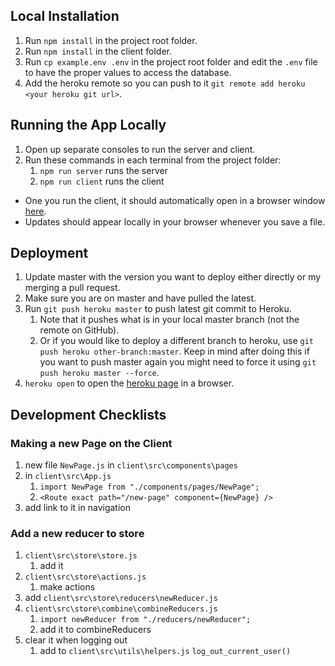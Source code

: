 ## Local Installation

1. Run `npm install` in the project root folder.
2. Run `npm install` in the client folder.
3. Run `cp example.env .env` in the project root folder and edit the `.env` file to have the proper values to access the database.
4. Add the heroku remote so you can push to it
   `git remote add heroku <your heroku git url>`.

## Running the App Locally

1. Open up separate consoles to run the server and client.
2. Run these commands in each terminal from the project folder:
   1. `npm run server` runs the server
   2. `npm run client` runs the client

-  One you run the client, it should automatically open in a browser window [here](http://localhost:3000).
-  Updates should appear locally in your browser whenever you save a file.

## Deployment

1. Update master with the version you want to deploy either directly or my merging a pull request.
2. Make sure you are on master and have pulled the latest.
3. Run `git push heroku master` to push latest git commit to Heroku.
   1. Note that it pushes what is in your local master branch (not the remote on GitHub).
   2. Or if you would like to deploy a different branch to heroku, use `git push heroku other-branch:master`. Keep in mind after doing this if you want to push master again you might need to force it using `git push heroku master --force`.
4. `heroku open` to open the [heroku page](https://hawknation.herokuapp.com) in a browser.

## Development Checklists

### Making a new Page on the Client

1. new file `NewPage.js` in `client\src\components\pages`
2. in `client\src\App.js`
   1. `import NewPage from "./components/pages/NewPage";`
   2. `<Route exact path="/new-page" component={NewPage} />`
3. add link to it in navigation

### Add a new reducer to store

1. `client\src\store\store.js`
   1. add it
2. `client\src\store\actions.js`
   1. make actions
3. add `client\src\store\reducers\newReducer.js`
4. `client\src\store\combine\combineReducers.js`
   1. `import newReducer from "./reducers/newReducer";`
   2. add it to combineReducers
5. clear it when logging out
   1. add to `client\src\utils\helpers.js` `log_out_current_user()`
